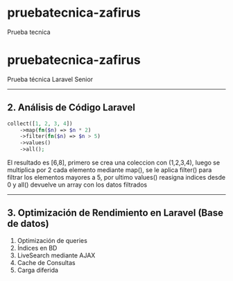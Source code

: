 # pruebatecnica-zafirus
Prueba tecnica 


# pruebatecnica-zafirus

Prueba técnica Laravel Senior

---

## 2. Análisis de Código Laravel

```php
collect([1, 2, 3, 4])
    ->map(fn($n) => $n * 2)
    ->filter(fn($n) => $n > 5)
    ->values()
    ->all();
```
 El resultado es [6,8], primero se crea una coleccion con (1,2,3,4),
 luego se multiplica por 2 cada elemento mediante map(),
 se le aplica filter() para filtrar los elementos mayores a 5, 
 por ultimo values() reasigna indices desde 0 y all() devuelve un array con los datos filtrados

---

## 3. Optimización de Rendimiento en Laravel (Base de datos)

1. Optimización de queries  
2. Índices en BD  
3. LiveSearch mediante AJAX  
4. Cache de Consultas  
5. Carga diferida


